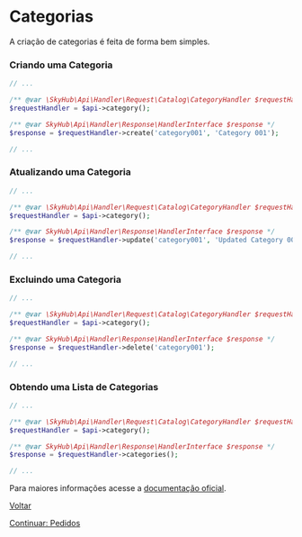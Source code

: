 # Categorias

A criação de categorias é feita de forma bem simples.

### Criando uma Categoria

```php
// ...

/** @var \SkyHub\Api\Handler\Request\Catalog\CategoryHandler $requestHandler */
$requestHandler = $api->category();

/** @var SkyHub\Api\Handler\Response\HandlerInterface $response */
$response = $requestHandler->create('category001', 'Category 001');

// ...
```

### Atualizando uma Categoria

```php
// ...

/** @var \SkyHub\Api\Handler\Request\Catalog\CategoryHandler $requestHandler */
$requestHandler = $api->category();

/** @var SkyHub\Api\Handler\Response\HandlerInterface $response */
$response = $requestHandler->update('category001', 'Updated Category 001 Name');

// ...
```

### Excluindo uma Categoria

```php
// ...

/** @var \SkyHub\Api\Handler\Request\Catalog\CategoryHandler $requestHandler */
$requestHandler = $api->category();

/** @var SkyHub\Api\Handler\Response\HandlerInterface $response */
$response = $requestHandler->delete('category001');

// ...
```

### Obtendo uma Lista de Categorias

```php
// ...

/** @var \SkyHub\Api\Handler\Request\Catalog\CategoryHandler $requestHandler */
$requestHandler = $api->category();

/** @var SkyHub\Api\Handler\Response\HandlerInterface $response */
$response = $requestHandler->categories();

// ...
```

Para maiores informações acesse a [documentação oficial](https://skyhub.gelato.io/docs/versions/1.1/resources/categories).

[Voltar](../../../README.md)

[Continuar: Pedidos](../ORDERS.md)
